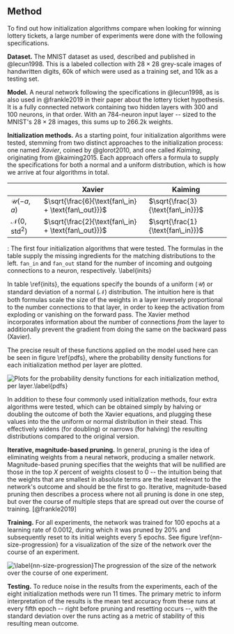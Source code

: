 ## Method

To find out how initialization algorithms compare when looking for winning
lottery tickets, a large number of experiments were done with the following
specifications.

__Dataset.__ The MNIST dataset as used, described and published in @lecun1998.
This is a labeled collection with $28 \times 28$ grey-scale images of
handwritten digits, $60$k of which were used as a training set, and $10$k as a
testing set.

__Model.__ A neural network following the specifications in @lecun1998, as is
also used in @frankle2019 in their paper about the lottery ticket hypothesis.
It is a fully connected network containing two hidden layers with 300 and 100
neurons, in that order. With an 784-neuron input layer -- sized to the MNIST's
$28 \times 28$ images, this sums up to $266.2$k weights.

__Initialization methods.__ As a starting point, four initialization algorithms
were tested, stemming from two distinct approaches to the initialization
process: one named _Xavier_, coined by @glorot2010, and one called _Kaiming_,
originating from @kaiming2015.  Each approach offers a formula to supply the
specifications for both a normal and a uniform distribution, which is how we
arrive at four algorithms in total.

|                                | Xavier                                              | Kaiming                           |
|--------------------------------|-----------------------------------------------------|-----------------------------------|
| $\mathcal{U}(-a, a)$           | $\sqrt{\frac{6}{\text{fan\_in} + \text{fan\_out}}}$ | $\sqrt{\frac{3}{\text{fan\_in}}}$ |
| $\mathcal{N}(0, \text{std}^2)$ | $\sqrt{\frac{2}{\text{fan\_in} + \text{fan\_out}}}$ | $\sqrt{\frac{1}{\text{fan\_in}}}$ |
: The first four initialization algorithms that were tested. The formulas in
the table supply the missing ingredients for the matching distributions to the
left. `fan_in` and `fan_out` stand for the number of incoming and outgoing
connections to a neuron, respectively. \label{inits}

In table \ref{inits}, the equations specify the bounds of a uniform ($\mathcal{U}$)
or standard deviation of a normal ($\mathcal{N}$) distribution. The intuition
here is that both formulas scale the size of the weights in a layer inversely
proportional to the number connections to that layer, in order to keep the
activation from exploding or vanishing on the forward pass. The Xavier method
incorporates information about the number of connections _from_ the layer to
additionally prevent the gradient from doing the same on the backward pass
(Xavier).

The precise result of these functions applied on the model used here can be
seen in figure \ref{pdfs}, where the probability density functions for each
initialization method per layer are plotted.

![Plots for the probability density functions for each initialization method,
per layer.\label{pdfs}](./images/pdfs.png)

In addition to these four commonly used initialization methods, four extra
algorithms were tested, which can be obtained simply by halving or doubling the
outcome of both the Xavier equations, and plugging these values into the the
uniform or normal distribution in their stead. This effectively widens (for
doubling) or narrows (for halving) the resulting distributions compared to the
original version.

__Iterative, magnitude-based pruning.__ In general, pruning is the idea of
eliminating weights from a neural network, producing a smaller network.
Magnitude-based pruning specifies that the weights that will be nullified are
those in the top $X$ percent of weights closest to $0$ -- the intuition being
that the weights that are smallest in absolute terms are the least relevant to
the network's outcome and should be the first to go. Iterative, magnitude-based
pruning then describes a process where not all pruning is done in one step, but
over the course of multiple steps that are spread out over the course of
training. [@frankle2019]

__Training.__ For all experiments, the network was trained for 100 epochs at a
learning rate of $0.0012$, during which it was pruned by $20\%$ and
subsequently reset to its initial weights every 5 epochs. See figure
\ref{nn-size-progression} for a visualization of the size of the network over
the course of an experiment.

![\label{nn-size-progression}The progression of the size of the network over
the course of one experiment.](./images/pruning-progression.png)

__Testing.__ To reduce noise in the results from the experiments, each of the
eight initialization methods were run 11 times. The primary metric to inform
interpretation of the results is the mean test accuracy from these runs at
every fifth epoch -- right before pruning and resetting occurs --, with the
standard deviation over the runs acting as a metric of stability of this
resulting mean outcome.
